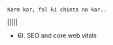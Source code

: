                                                                                     Karm kar, fal ki chinta na kar..

|||||

* 6). SEO and core web vitals